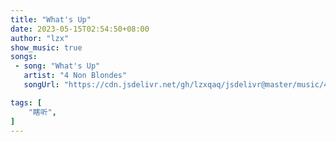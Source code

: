 ```yaml
---
title: "What's Up"
date: 2023-05-15T02:54:50+08:00
author: "lzx"
show_music: true
songs:
 - song: "What's Up"
   artist: "4 Non Blondes"
   songUrl: "https://cdn.jsdelivr.net/gh/lzxqaq/jsdelivr@master/music/4_Non_Blondes_What_is_Up.mp3"

tags: [
    "瞎听",
]
---
```


